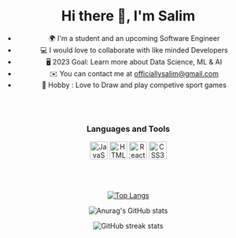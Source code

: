 <h1 align="center">Hi there 👋, I'm Salim</h1>
<div align="center">

* 🌍  I'm a student and an upcoming Software Engineer
* 💻  I would love to collaborate with like minded Developers
* 🖥️  2023 Goal: Learn more about Data Science, ML & AI
* ✉️  You can contact me at [officiallysalim@gmail.com](mailto:edizkeskin@gmail.com)
* 🧠  Hobby : Love to Draw and play competive sport games
</div>

<br/> 
<br/> 


<h3 align="center"><b>Languages and Tools</b></h3>
<p align="center"> 
<a href="https://developer.mozilla.org/en-US/docs/Web/JavaScript" target="_blank" rel="noreferrer"><img src="https://raw.githubusercontent.com/danielcranney/readme-generator/main/public/icons/skills/javascript-colored.svg" width="36" height="36" alt="JavaScript" /></a>
<a href="https://developer.mozilla.org/en-US/docs/Glossary/HTML5" target="_blank" rel="noreferrer"><img src="https://raw.githubusercontent.com/danielcranney/readme-generator/main/public/icons/skills/html5-colored.svg" width="36" height="36" alt="HTML5" /></a>
<a href="https://reactjs.org/" target="_blank" rel="noreferrer"><img src="https://raw.githubusercontent.com/danielcranney/readme-generator/main/public/icons/skills/react-colored.svg" width="36" height="36" alt="React" /></a>
<a href="https://www.w3.org/TR/CSS/#css" target="_blank" rel="noreferrer"><img src="https://raw.githubusercontent.com/danielcranney/readme-generator/main/public/icons/skills/css3-colored.svg" width="36" height="36" alt="CSS3" /></a>
 </a> </p>


<br />
<br />

<div align="center">

[![Top Langs](https://github-readme-stats.vercel.app/api/top-langs/?username=XSalim21&theme=tokyonight&show_icons=true)](https://github.com/anuraghazra/github-readme-stats)
 
![Anurag's GitHub stats](https://github-readme-stats.vercel.app/api?username=XSalim21&show_icons=true&theme=radical)

</div>

<div align="center">

![GitHub streak stats](https://github-readme-streak-stats.herokuapp.com/?user=XSalim21&theme=tokyonight&show_icons=true)  


</div>
